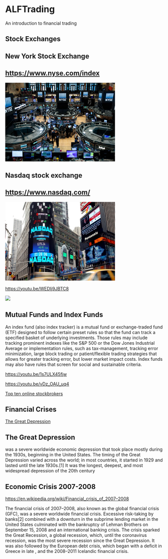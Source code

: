 # ALFTrading
An introduction to financial trading

## Stock Exchanges


## New York Stock Exchange
##  https://www.nyse.com/index

<img src="https://github.com/LennartFr/ALFTrading/blob/master/nyse.jpg" width='350' height='250'>


## Nasdaq stock exchange
##  https://www.nasdaq.com/

<img src="https://github.com/LennartFr/ALFTrading/blob/master/nasdaq.jpg" width='350' height='250'>

https://youtu.be/WEDIj9JBTC8

<img src="https://github.com/favicon.ico" width="48">



## Mutual Funds and Index Funds
An index fund (also index tracker) is a mutual fund or exchange-traded fund (ETF) designed to follow certain preset rules so that the fund can track a specified basket of underlying investments. Those rules may include tracking prominent indexes like the S&P 500 or the Dow Jones Industrial Average or implementation rules, such as tax-management, tracking error minimization, large block trading or patient/flexible trading strategies that allows for greater tracking error, but lower market impact costs. Index funds may also have rules that screen for social and sustainable criteria.

https://youtu.be/1s7ULX45fjw


https://youtu.be/vDz_OAU_uq4


<a href="https://consumersadvocate.org/online-stock-brokers/a/best-online-stock-brokers">Top ten online stockbrokers</a>

## Financial Crises

<a href="https://en.wikipedia.org/wiki/Great_Depression">The Great Depression</a>

## The Great Depression 

was a severe worldwide economic depression that took place mostly during the 1930s, beginning in the United States. The timing of the Great Depression varied across the world; in most countries, it started in 1929 and lasted until the late 1930s.[1] It was the longest, deepest, and most widespread depression of the 20th century






## Economic Crisis 2007-2008

https://en.wikipedia.org/wiki/Financial_crisis_of_2007–2008

The financial crisis of 2007–2008, also known as the global financial crisis (GFC), was a severe worldwide financial crisis. Excessive risk-taking by banks[2] combined with a downturn in the subprime lending market in the United States culminated with the bankruptcy of Lehman Brothers on September 15, 2008 and an international banking crisis. The crisis sparked the Great Recession, a global recession, which, until the coronavirus recession, was the most severe recession since the Great Depression. It was also followed by the European debt crisis, which began with a deficit in Greece in late , and the 2008–2011 Icelandic financial crisis.








    



